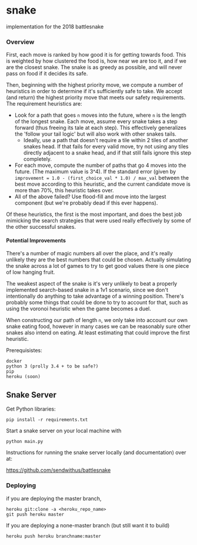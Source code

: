# snake
implementation for the 2018 battlesnake

### Overview

First, each move is ranked by how good it is for getting towards food. This is weighted by how clustered the food is, how near we are too it, and if we are the closest snake. The snake is as greedy as possible, and will never pass on food if it decides its safe. 

Then, beginning with the highest priority move, we compute a number of heuristics in order to determine if it's sufficiently safe to take. We accept (and return) the highest priority move that meets our safety requirements. The requirement heuristics are:

 - Look for a path that goes `n` moves into the future, where `n` is the length of the longest snake. Each move, assume every snake takes a step forward (thus freeing its tale at each step). This effectively generalizes the 'follow your tail logic' but will also work with other snakes tails. 
   - Ideally, use a path that doesn't require a tile within 2 tiles of another snakes head. If that fails for every valid move, try not using any tiles directly adjacent to a snake head, and if that still fails ignore this step completely.  
  - For each move, compute the number of paths that go 4 moves into the future. (The maximum value is 3^4). If the standard error (given by `improvement = 1.0 - (first_choice_val * 1.0) / max_val` between the best move according to this heuristic, and the current candidate move is more than 70%, this heuristic takes over. 
   - All of the above failed? Use flood-fill and move into the largest component (but we're probably dead if this ever happens). 


Of these heuristics, the first is the most important, and does the best job mimicking the search strategies that were used really effectively by some of the other successful snakes. 

#### Potential Improvements

There's a number of magic numbers all over the place, and it's really unlikely they are the best numbers that could be chosen. Actually simulating the snake across a lot of games to try to get good values there is one piece of low hanging fruit.

The weakest aspect of the snake is it's very unlikely to beat a properly implemented search-based snake in a 1v1 scenario, since we don't intentionally do anything to take advantage of a winning position. There's probably some things that could be done to try to account for that, such as using the voronoi heuristic when the game becomes a duel. 

When constructing our path of length `n`, we only take into account our own snake eating food, however in many cases we can be reasonably sure other snakes also intend on eating. At least estimating that could improve the first heuristic. 

Prerequisistes:

	docker
	python 3 (prolly 3.4 + to be safe?) 
	pip
	heroku (soon)


<h2> Snake Server </h2>


Get Python libraries:

	pip install -r requirements.txt

Start a snake server on your local machine with

    python main.py


Instructions for running the snake server locally (and documentation) over at: 

https://github.com/sendwithus/battlesnake

### Deploying 
if you are deploying the master branch,
```
heroku git:clone -a <heroku_repo_name>  
git push heroku master
```

If you are deploying a none-master branch (but still want it to build) 
```
heroku push heroku branchname:master 
``` 
